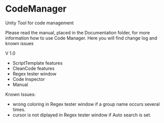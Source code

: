 # CodeManager
Unity Tool for code management

Please read the manual, placed in the Documentation folder, for more information how to use Code Manager.
Here you will find change log and known issues

V 1.0
- ScriptTemplate features
- CleanCode features
- Regex tester window
- Code Inspector
- Manual

Known Issues:
- wrong coloring in Regex tester window if a group name occurs several times.
- cursor is not diplayed in Regex tester window if Auto search is set.